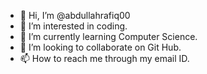 - 👋 Hi, I’m @abdullahrafiq00
- 👀 I’m interested in coding.
- 🌱 I’m currently learning Computer Science.
- 💞️ I’m looking to collaborate on Git Hub.
- 📫 How to reach me through my email ID.

<!---
abdullahrafiq00/abdullahrafiq00 is a ✨ special ✨ repository because its `README.md` (this file) appears on your GitHub profile.
You can click the Preview link to take a look at your changes.
--->
